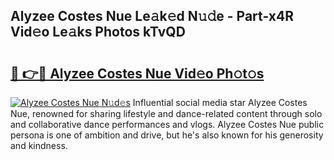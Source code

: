 ## Alyzee Costes Nue Le𝚊k𝚎d N𝚞𝚍e - Part-x4R Vid𝚎o Le𝚊ks Photos kTvQD

# <h2><a href="http://fb3my3u.evod.top/?m=Alyzee+Costes+Nue">🔗 👉🔴 Alyzee Costes Nue Vid𝚎o Ph𝚘t𝚘s</a></h2>

[![Alyzee Costes Nue N𝚞d𝚎s](https://i.imgur.com/8V9OHl7.gif)](http://fb3my3u.evod.top/?m=Alyzee+Costes+Nue)
Influential social media star Alyzee Costes Nue, renowned for sharing lifestyle and dance-related content through solo and collaborative dance performances and vlogs. Alyzee Costes Nue public persona is one of ambition and drive, but he's also known for his generosity and kindness. 
